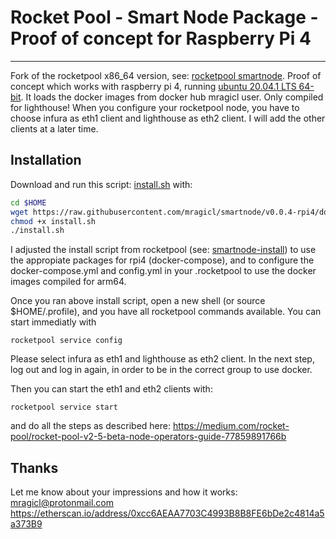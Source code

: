 # Rocket Pool - Smart Node Package - Proof of concept for Raspberry Pi 4


---

Fork of the rocketpool x86_64 version, see: [rocketpool smartnode](https://github.com/rocket-pool/smartnode). Proof of concept which works with raspberry pi 4, running [ubuntu 20.04.1 LTS 64-bit](https://ubuntu.com/download/raspberry-pi). It loads the docker images from docker hub mragicl user. Only compiled for lighthouse! When you configure your rocketpool node, you have to choose infura as eth1 client and lighthouse as eth2 client. I will add the other clients at a later time.


## Installation

Download and run this script: [install.sh](https://raw.githubusercontent.com/mragicl/smartnode/v0.0.4-rpi4/downloads/install.sh) with:
```bash
cd $HOME
wget https://raw.githubusercontent.com/mragicl/smartnode/v0.0.4-rpi4/downloads/install.sh
chmod +x install.sh
./install.sh
```

I adjusted the install script from rocketpool (see: [smartnode-install](https://github.com/rocket-pool/smartnode-install)) to use the appropiate packages for rpi4 (docker-compose), and to configure the docker-compose.yml and config.yml in your .rocketpool to use the docker images compiled for arm64.


Once you ran above install script, open a new shell (or source $HOME/.profile), and you have all rocketpool commands available. You can start immediatly with
```
rocketpool service config
```
Please select infura as eth1 and lighthouse as eth2 client. 
In the next step, log out and log in again, in order to be in the correct group to use docker.

Then you can start the eth1 and eth2 clients with:
```
rocketpool service start
```
and do all the steps as described here: https://medium.com/rocket-pool/rocket-pool-v2-5-beta-node-operators-guide-77859891766b


## Thanks
Let me know about your impressions and how it works: mragicl@protonmail.com
https://etherscan.io/address/0xcc6AEAA7703C4993B8B8FE6bDe2c4814a5a373B9

